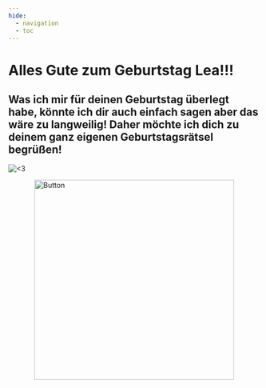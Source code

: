 ```yaml
---
hide:
  - navigation
  - toc
---
```


# **Alles Gute zum Geburtstag Lea!!!**

## **Was ich mir für deinen Geburtstag überlegt habe, könnte ich dir auch einfach sagen aber das wäre zu langweilig! Daher möchte ich dich zu deinem ganz eigenen Geburtstagsrätsel begrüßen!**

![<3](https://GleichSieg.github.io/LeasGeschenk/img/Paris.jpg)

<a href="https://GleichSieg.github.io/LeasGeschenk/Rätsel1">
    <img src="https://GleichSieg.github.io/LeasGeschenk/img/Button2.png" alt="Button" width="400" style="display: block; margin: 0 auto;">
</a>